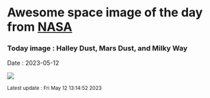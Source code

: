 
# Awesome space image of the day from [NASA](https://api.nasa.gov/)

### Today image : Halley Dust, Mars Dust, and Milky Way
Date : 2023-05-12

![](https://apod.nasa.gov/apod/image/2305/2022_05_04_Eta_Aquaridy_SP_Meteory_Fin_Vyska_1200px.png)

<small>Latest update : Fri May 12 13:14:52 2023</small>
        